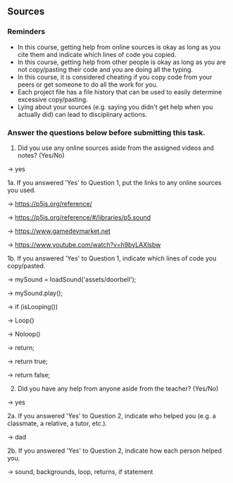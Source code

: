 ## Sources

### Reminders

* In this course, getting help from online sources is okay as long as you cite them and indicate which lines of code you copied.
* In this course, getting help from other people is okay as long as you are not copy/pasting their code and you are doing all the typing.
* In this course, it is considered cheating if you copy code from your peers or get someone to do all the work for you.
* Each project file has a file history that can be used to easily determine excessive copy/pasting.
* Lying about your sources (e.g. saying you didn't get help when you actually did) can lead to disciplinary actions.

### Answer the questions below before submitting this task.

1. Did you use any online sources aside from the assigned videos and notes? (Yes/No)

→ yes 

1a. If you answered 'Yes' to Question 1, put the links to any online sources you used.

→  https://p5js.org/reference/

→  https://p5js.org/reference/#/libraries/p5.sound

→  https://www.gamedevmarket.net

→  https://www.youtube.com/watch?v=h9byLAXlsbw


1b. If you answered 'Yes' to Question 1, indicate which lines of code you copy/pasted.

→  mySound = loadSound('assets/doorbell');

→  mySound.play();

→  if (isLooping()) 

→  Loop()

→  Noloop()

→  return;

→ return true;

→ return false;

2. Did you have any help from anyone aside from the teacher? (Yes/No)

→ yes

2a. If you answered 'Yes' to Question 2, indicate who helped you (e.g. a classmate, a relative, a tutor, etc.).

→ dad

2b. If you answered 'Yes' to Question 2, indicate how each person helped you. 

→ sound, backgrounds, loop, returns, if statement 
